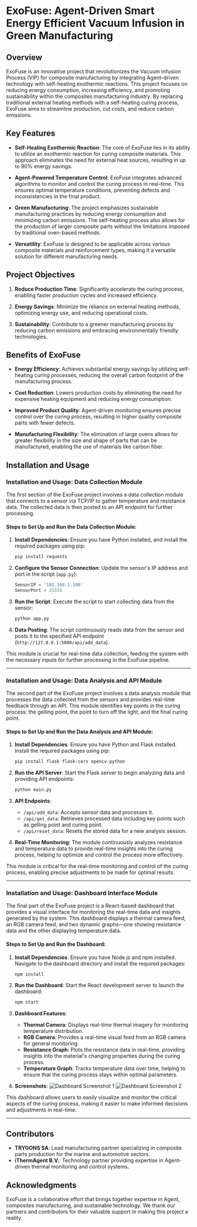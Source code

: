 # ExoFuse: Agent-Driven Smart Energy Efficient Vacuum Infusion in Green Manufacturing

## Overview

ExoFuse is an innovative project that revolutionizes the Vacuum Infusion Process (VIP) for composite manufacturing by integrating Agent-driven technology with self-heating exothermic reactions. This project focuses on reducing energy consumption, increasing efficiency, and promoting sustainability within the composites manufacturing industry. By replacing traditional external heating methods with a self-heating curing process, ExoFuse aims to streamline production, cut costs, and reduce carbon emissions.

## Key Features

- **Self-Healing Exothermic Reaction**: The core of ExoFuse lies in its ability to utilize an exothermic reaction for curing composite materials. This approach eliminates the need for external heat sources, resulting in up to 90% energy savings.
  
- **Agent-Powered Temperature Control**: ExoFuse integrates advanced algorithms to monitor and control the curing process in real-time. This ensures optimal temperature conditions, preventing defects and inconsistencies in the final product.
  
- **Green Manufacturing**: The project emphasizes sustainable manufacturing practices by reducing energy consumption and minimizing carbon emissions. The self-heating process also allows for the production of larger composite parts without the limitations imposed by traditional oven-based methods.
  
- **Versatility**: ExoFuse is designed to be applicable across various composite materials and reinforcement types, making it a versatile solution for different manufacturing needs.

## Project Objectives

1. **Reduce Production Time**: Significantly accelerate the curing process, enabling faster production cycles and increased efficiency.
  
2. **Energy Savings**: Minimize the reliance on external heating methods, optimizing energy use, and reducing operational costs.
  
3. **Sustainability**: Contribute to a greener manufacturing process by reducing carbon emissions and embracing environmentally friendly technologies.

## Benefits of ExoFuse

- **Energy Efficiency**: Achieves substantial energy savings by utilizing self-heating curing processes, reducing the overall carbon footprint of the manufacturing process.
  
- **Cost Reduction**: Lowers production costs by eliminating the need for expensive heating equipment and reducing energy consumption.
  
- **Improved Product Quality**: Agent-driven monitoring ensures precise control over the curing process, resulting in higher quality composite parts with fewer defects.
  
- **Manufacturing Flexibility**: The elimination of large ovens allows for greater flexibility in the size and shape of parts that can be manufactured, enabling the use of  materials like carbon fiber.

## Installation and Usage

### Installation and Usage: Data Collection Module

The first section of the ExoFuse project involves a data collection module that connects to a sensor via TCP/IP to gather temperature and resistance data. The collected data is then posted to an API endpoint for further processing.

#### Steps to Set Up and Run the Data Collection Module:

1. **Install Dependencies**:
   Ensure you have Python installed, and install the required packages using pip:
   ```bash
   pip install requests
   ```

2. **Configure the Sensor Connection**:
   Update the sensor's IP address and port in the script (`app.py`):
   ```python
   SensorIP = '192.168.1.186'
   SensorPort = 25555
   ```

3. **Run the Script**:
   Execute the script to start collecting data from the sensor:
   ```bash
   python app.py
   ```

4. **Data Posting**:
   The script continuously reads data from the sensor and posts it to the specified API endpoint (`http://127.0.0.1:5000/api/add_data`).

This module is crucial for real-time data collection, feeding the system with the necessary inputs for further processing in the ExoFuse pipeline. 

---

### Installation and Usage: Data Analysis and API Module

The second part of the ExoFuse project involves a data analysis module that processes the data collected from the sensors and provides real-time feedback through an API. This module identifies key points in the curing process: the gelling point, the point to turn off the light, and the final curing point.

#### Steps to Set Up and Run the Data Analysis and API Module:

1. **Install Dependencies**:
   Ensure you have Python and Flask installed. Install the required packages using pip:
   ```bash
   pip install flask flask-cors opencv-python
   ```

2. **Run the API Server**:
   Start the Flask server to begin analyzing data and providing API endpoints:
   ```bash
   python main.py
   ```

3. **API Endpoints**:
   - `/api/add_data`: Accepts sensor data and processes it.
   - `/api/get_data`: Retrieves processed data including key points such as gelling point and curing point.
   - `/api/reset_data`: Resets the stored data for a new analysis session.

4. **Real-Time Monitoring**:
   The module continuously analyzes resistance and temperature data to provide real-time insights into the curing process, helping to optimize and control the process more effectively.

This module is critical for the real-time monitoring and control of the curing process, enabling precise adjustments to be made for optimal results. 

---

### Installation and Usage: Dashboard Interface Module

The final part of the ExoFuse project is a React-based dashboard that provides a visual interface for monitoring the real-time data and insights generated by the system. This dashboard displays a thermal camera feed, an RGB camera feed, and two dynamic graphs—one showing resistance data and the other displaying temperature data.

#### Steps to Set Up and Run the Dashboard:

1. **Install Dependencies**:
   Ensure you have Node.js and npm installed. Navigate to the dashboard directory and install the required packages:
   ```bash
   npm install
   ```

2. **Run the Dashboard**:
   Start the React development server to launch the dashboard:
   ```bash
   npm start
   ```

3. **Dashboard Features**:
   - **Thermal Camera**: Displays real-time thermal imagery for monitoring temperature distribution.
   - **RGB Camera**: Provides a real-time visual feed from an RGB camera for general monitoring.
   - **Resistance Graph**: Plots the resistance data in real-time, providing insights into the material's changing properties during the curing process.
   - **Temperature Graph**: Tracks temperature data over time, helping to ensure that the curing process stays within optimal parameters.

4. **Screenshots**:
   ![Dashboard Screenshot 1](./dashboard/pic1.png)
   ![Dashboard Screenshot 2](./dashboard/pic2.png)

This dashboard allows users to easily visualize and monitor the critical aspects of the curing process, making it easier to make informed decisions and adjustments in real-time. 

---

## Contributors

- **TRYGONS SA**: Lead manufacturing partner specializing in composite parts production for the marine and automotive sectors.
- **iThermAgent B.V.**: Technology partner providing expertise in Agent-driven thermal monitoring and control systems.

## Acknowledgments

ExoFuse is a collaborative effort that brings together expertise in Agent, composites manufacturing, and sustainable technology. We thank our partners and contributors for their valuable support in making this project a reality.
